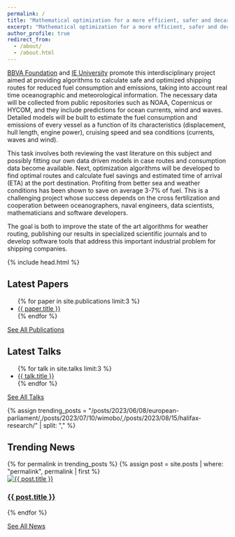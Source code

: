 ```yaml
---
permalink: /
title: "Mathematical optimization for a more efficient, safer and decarbonized maritime transport"
excerpt: "Mathematical optimization for a more efficient, safer and decarbonized maritime transport"
author_profile: true
redirect_from: 
  - /about/
  - /about.html
---
```


[BBVA Foundation](https://www.fbbva.es/) and [IE University](https://www.ie.edu/) promote this interdisciplinary project aimed at providing algorithms to calculate safe and optimized shipping routes for reduced fuel consumption and emissions, taking into account real time oceanographic and meteorological information. The necessary data will be collected from public repositories such as NOAA, Copernicus or HYCOM, and they include predictions for ocean currents, wind and waves. Detailed models will be built to estimate the fuel consumption and emissions of every vessel as a function of its characteristics (displacement, hull length, engine power), cruising speed and sea conditions (currents, waves and wind).

This task involves both reviewing the vast literature on this subject and possibly fitting our own data driven models in case routes and consumption data become available. Next, optimization algorithms will be developed to find optimal routes and calculate fuel savings and estimated time of arrival (ETA) at the port destination. Profiting from better sea and weather conditions has been shown to save on average 3-7% of fuel. This is a challenging project whose success depends on the cross fertilization and cooperation between oceanographers, naval engineers, data scientists, mathematicians and software developers.

The goal is both to improve the state of the art algorithms for weather routing, publishing our results in specialized scientific journals and to develop software tools that address this important industrial problem for shipping companies.

<!-- Style -->
{% include head.html %}

<!-- Add this section to display the five latest papers in bulletpoints -->
<h2>Latest Papers</h2>
<ul class="latest-articles-container">
  {% for paper in site.publications limit:3 %}
    <li><a href="{{ paper.url }}">{{ paper.title }}</a></li>
  {% endfor %}
</ul>

<a href="https://weathernavigation.com/publications/" class="button">See All Publications</a>

<!-- Add this section to display the five latest talks in bulletpoints -->
<h2>Latest Talks</h2>
<ul class="latest-talks-container">
  {% for talk in site.talks limit:3 %}
    <li><a href="{{ talk.url }}">{{ talk.title }}</a></li>
  {% endfor %}
</ul>

<a href="https://weathernavigation.com/talks/" class="button">See All Talks</a>

<!-- Add this section to display the three latest news articles horizontally -->
<!-- <h2>Latest News</h2>
<div class="latest-news-container">
  {% for post in site.posts limit:3 %}
    <div class="news-item">
      <a href="{{ post.url }}">
        <img src="{{ post.featured_image }}" alt="{{ post.title }}" style="max-width: 100%; height: auto;">
        <h3>{{ post.title }}</h3>
      </a>
    </div>
  {% endfor %}
</div>
-->

<!-- Add this section to display three chosen news articles horizontally -->
{% assign trending_posts = "/posts/2023/06/08/european-parliament/,/posts/2023/07/10/wimobo/,/posts/2023/08/15/halifax-research/" | split: "," %}

<h2>Trending News</h2>
<div class="trending-news-container">
  {% for permalink in trending_posts %}
    {% assign post = site.posts | where: "permalink", permalink | first %}
    <div class="news-item">
      <a href="{{ post.url }}">
        <img src="{{ post.featured_image }}" alt="{{ post.title }}" style="max-width: 100%; height: auto;">
        <h3>{{ post.title }}</h3>
      </a>
    </div>
  {% endfor %}
</div>


<a href="https://weathernavigation.com/news/" class="button">See All News</a>
